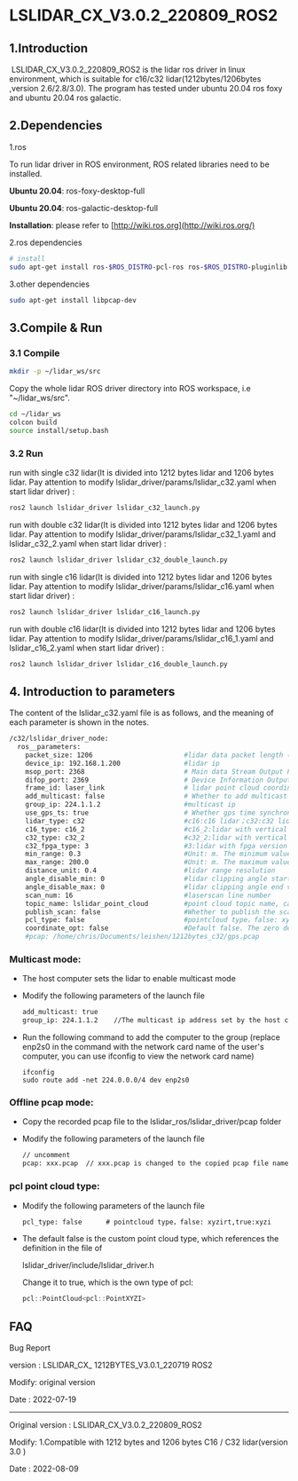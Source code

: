 # LSLIDAR_CX_V3.0.2_220809_ROS2 

## 1.Introduction
​		LSLIDAR_CX_V3.0.2_220809_ROS2 is the lidar ros driver in linux environment, which is suitable for c16/c32 lidar(1212bytes/1206bytes ,version 2.6/2.8/3.0). The program has  tested under ubuntu 20.04 ros foxy and ubuntu 20.04 ros galactic.

## 2.Dependencies

1.ros

To run lidar driver in ROS environment, ROS related libraries need to be installed.

**Ubuntu 20.04**: ros-foxy-desktop-full

**Ubuntu 20.04**: ros-galactic-desktop-full

**Installation**: please refer to [http://wiki.ros.org](http://wiki.ros.org/)

2.ros dependencies

```bash
# install
sudo apt-get install ros-$ROS_DISTRO-pcl-ros ros-$ROS_DISTRO-pluginlib  ros-$ROS_DISTRO-pcl-conversions  ros-$ROS_DISTRO-diagnostic-updater ros-$ROS_DISTRO-nodelet
```

3.other dependencies

~~~bash
sudo apt-get install libpcap-dev
~~~

## 3.Compile & Run

### 3.1 Compile

~~~bash
mkdir -p ~/lidar_ws/src
~~~

Copy the whole lidar ROS driver directory into ROS workspace, i.e "~/lidar_ws/src".

~~~bash
cd ~/lidar_ws
colcon build
source install/setup.bash
~~~

### 3.2 Run

run with single c32 lidar(It is divided into 1212 bytes lidar and 1206 bytes lidar. Pay attention to modify lslidar_driver/params/lslidar_c32.yaml when start  lidar driver) :

~~~bash
ros2 launch lslidar_driver lslidar_c32_launch.py
~~~

run with double c32 lidar(It is divided into 1212 bytes lidar and 1206 bytes lidar. Pay attention to modify lslidar_driver/params/lslidar_c32_1.yaml and  lslidar_c32_2.yaml  when start  lidar  driver) :

~~~bash
ros2 launch lslidar_driver lslidar_c32_double_launch.py
~~~



run with single c16 lidar(It is divided into 1212 bytes lidar and 1206 bytes lidar. Pay attention to modify lslidar_driver/params/lslidar_c16.yaml when start  lidar driver) :

~~~bash
ros2 launch lslidar_driver lslidar_c16_launch.py
~~~

run with double c16 lidar(It is divided into 1212 bytes lidar and 1206 bytes lidar. Pay attention to modify lslidar_driver/params/lslidar_c16_1.yaml and  lslidar_c16_2.yaml  when start lidar  driver) :

~~~bash
ros2 launch lslidar_driver lslidar_c16_double_launch.py
~~~



## 4. Introduction to parameters

The content of the lslidar_c32.yaml file is as follows, and the meaning of each parameter is shown in the notes.

~~~bash
/c32/lslidar_driver_node:
  ros__parameters:
    packet_size: 1206                       #lidar data packet length (bytes)，write 1212 or 1206 
    device_ip: 192.168.1.200                #lidar ip
    msop_port: 2368                         # Main data Stream Output Protocol packet port
    difop_port: 2369                        # Device Information Output Protocol packet port
    frame_id: laser_link                    # lidar point cloud coordinate system name
    add_multicast: false                    # Whether to add multicast
    group_ip: 224.1.1.2                     #multicast ip
    use_gps_ts: true                        # Whether gps time synchronization
    lidar_type: c32                         #c16:c16 lidar；c32:c32 lidar
    c16_type: c16_2                         #c16_2:lidar with vertical angular resolution of 2 degrees，c16_1:lidar with vertical angular resolution of 1.33 degrees
    c32_type: c32_2                         #c32_2:lidar with vertical angular resolution of 1 degrees ，c32_1:lidar with vertical angular resolution of 2 degrees
    c32_fpga_type: 3                        #3:lidar with fpga version 2.7\2.8\3.0 ，2:lidar with fpga version 2.6
    min_range: 0.3                          #Unit: m. The minimum value of the lidar blind area, points smaller than this value are filtered
    max_range: 200.0                        #Unit: m. The maximum value of the lidar blind area, points smaller than this value are filtered
    distance_unit: 0.4                      #lidar range resolution
    angle_disable_min: 0                    #lidar clipping angle start value ，unit:0.01°
    angle_disable_max: 0                    #lidar clipping angle end value ，unit:0.01°
    scan_num: 16                            #laserscan line number
    topic_name: lslidar_point_cloud         #point cloud topic name, can be modified
    publish_scan: false                     #Whether to publish the scan
    pcl_type: false                         #pointcloud type，false: xyzirt,true:xyzi
    coordinate_opt: false                   #Default false. The zero degree angle of the lidar corresponds to the direction of the point cloud
    #pcap: /home/chris/Documents/leishen/1212bytes_c32/gps.pcap                        #Uncomment to read the data from the pcap file, and add the comment to read the data from the lidar
~~~

### Multicast mode:

- The host computer sets the lidar to enable multicast mode

- Modify the following parameters of the launch file

  ~~~xml
  add_multicast: true
  group_ip: 224.1.1.2    //The multicast ip address set by the host computer
  ~~~

- Run the following command to add the computer to the group (replace enp2s0 in the command with the network card name of the user's computer, you can use ifconfig to view the network card name)

  ~~~shell
  ifconfig
  sudo route add -net 224.0.0.0/4 dev enp2s0
  ~~~



### Offline pcap mode:

- Copy the recorded pcap file to the lslidar_ros/lslidar_driver/pcap folder

- Modify the following parameters of the launch file

  ~~~xml
  // uncomment
  pcap: xxx.pcap  // xxx.pcap is changed to the copied pcap file name
  ~~~



###  pcl point cloud type:

- Modify the following parameters of the launch file

  ~~~xml
  pcl_type: false      # pointcloud type，false: xyzirt,true:xyzi
  ~~~

- The default false is the custom point cloud type, which references the definition in the file of

  lslidar_driver/include/lslidar_driver.h

  Change it to true, which is the own type of pcl:

  ~~~c++
  pcl::PointCloud<pcl::PointXYZI>
  ~~~

## FAQ

Bug Report

version : LSLIDAR_CX_ 1212BYTES_V3.0.1_220719 ROS2

Modify:  original version

Date    : 2022-07-19

-------------------------------------------------------------------------------------------------------------------------

Original version : LSLIDAR_CX_V3.0.2_220809_ROS2

Modify:  1.Compatible with 1212 bytes and 1206 bytes C16 / C32 lidar(version 3.0 )

Date    : 2022-08-09
